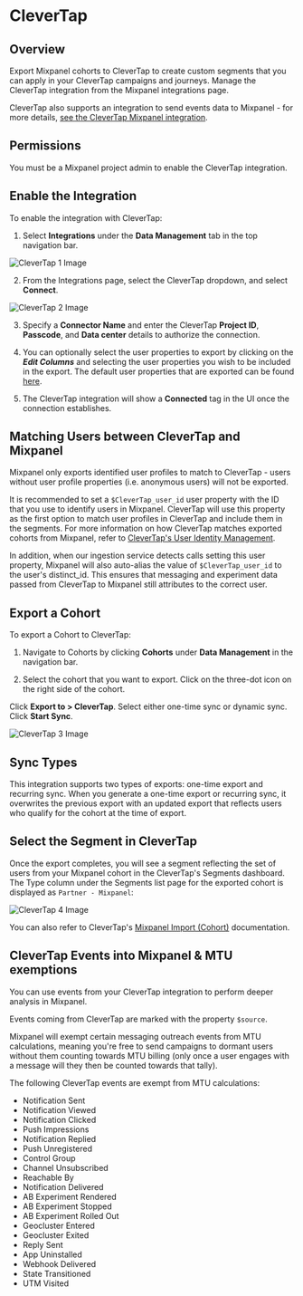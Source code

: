 # CleverTap


## Overview

Export Mixpanel cohorts to CleverTap to create custom segments that you can apply in your CleverTap campaigns and journeys. Manage the CleverTap integration from the Mixpanel integrations page.

CleverTap also supports an integration to send events data to Mixpanel - for more details, [see the CleverTap Mixpanel integration](https://docs.clevertap.com/docs/mixpanel-export).

## Permissions
You must be a Mixpanel project admin to enable the CleverTap integration.

## Enable the Integration

To enable the integration with CleverTap: 

1. Select **Integrations** under the **Data Management** tab in the top navigation bar.

![CleverTap 1 Image](/clevertap1.png)

2. From the Integrations page, select the CleverTap dropdown, and select **Connect**.

![CleverTap 2 Image](/clevertap2.png)

3. Specify a **Connector Name** and enter the CleverTap **Project ID**, **Passcode**, and **Data center** details to authorize the connection.

4. You can optionally select the user properties to export by clicking on the ***Edit Columns*** and selecting the user properties you wish to be included in the export. The default user properties that are exported can be found [here](/docs/cohort-sync#limits).
   
5. The CleverTap integration will show a **Connected** tag in the UI once the connection establishes.

## Matching Users between CleverTap and Mixpanel
Mixpanel only exports identified user profiles to match to CleverTap - users without user profile properties (i.e. anonymous users) will not be exported.

It is recommended to set a `$CleverTap_user_id` user property with the ID that you use to identify users in Mixpanel. CleverTap will use this property as the first option to match user profiles in CleverTap and include them in the segments. For more information on how CleverTap matches exported cohorts from Mixpanel, refer to [CleverTap's User Identity Management](https://docs.clevertap.com/docs/mixpanel-integration#user-identity-management).

In addition, when our ingestion service detects calls setting this user property, Mixpanel will also auto-alias the value of `$CleverTap_user_id` to the user's distinct_id. This ensures that messaging and experiment data passed from CleverTap to Mixpanel still attributes to the correct user.

## Export a Cohort

To export a Cohort to CleverTap:

1. Navigate to Cohorts by clicking **Cohorts** under **Data Management** in the navigation bar.

2. Select the cohort that you want to export. Click on the three-dot icon on the right side of the cohort.

Click **Export to > CleverTap**. Select either one-time sync or dynamic sync. Click **Start Sync**.

![CleverTap 3 Image](/clevertap3.png)

## Sync Types
This integration supports two types of exports: one-time export and recurring sync. When you generate a one-time export or recurring sync, it overwrites the previous export with an updated export that reflects users who qualify for the cohort at the time of export.


## Select the Segment in CleverTap

Once the export completes, you will see a segment reflecting the set of users from your Mixpanel cohort in the CleverTap's Segments dashboard. The Type column under the Segments list page for the exported cohort is displayed as `Partner - Mixpanel`:

![CleverTap 4 Image](/clevertap4.png)

You can also refer to CleverTap's [Mixpanel Import (Cohort)](https://docs.clevertap.com/docs/mixpanel-integration) documentation.

## CleverTap Events into Mixpanel & MTU exemptions

You can use events from your CleverTap integration to perform deeper analysis in Mixpanel.

Events coming from CleverTap are marked with the property `$source`.

Mixpanel will exempt certain messaging outreach events from MTU calculations, meaning you're free to send campaigns to dormant users without them counting towards MTU billing (only once a user engages with a message will they then be counted towards that tally).

The following CleverTap events are exempt from MTU calculations:
- Notification Sent
- Notification Viewed
- Notification Clicked
- Push Impressions
- Notification Replied
- Push Unregistered
- Control Group
- Channel Unsubscribed
- Reachable By
- Notification Delivered
- AB Experiment Rendered
- AB Experiment Stopped
- AB Experiment Rolled Out
- Geocluster Entered
- Geocluster Exited
- Reply Sent
- App Uninstalled
- Webhook Delivered
- State Transitioned
- UTM Visited

